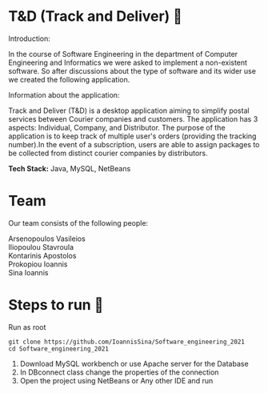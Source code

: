 # T&D (Track and Deliver) :incoming_envelope:

Introduction:

In the course of Software Engineering in the department of Computer Engineering and Informatics we were asked to implement a non-existent software.
So after discussions about the type of software and its wider use we created the following application.

Information about the application:

Track and Deliver (T&D) is a desktop application aiming to simplify postal services between Courier companies and customers. The application has 3 aspects: Individual, Company, and Distributor. The purpose of the application is to keep track of multiple user's orders (providing the tracking number).In the event of a subscription, users are able to assign packages to be collected from distinct courier companies by distributors.

**Tech Stack:** Java, MySQL, NetBeans
# Team

Our team consists of the following people:

Arsenopoulos Vasileios\
Iliopoulou Stavroula\
Kontarinis Apostolos\
Prokopiou Ioannis\
Sina Ioannis 

# Steps to run :runner:

Run as root

```
git clone https://github.com/IoannisSina/Software_engineering_2021
cd Software_engineering_2021
```
1. Download MySQL workbench or use Apache server for the Database
2. In DBconnect class change the properties of the connection
3. Open the project using NetBeans or Any other IDE and run
